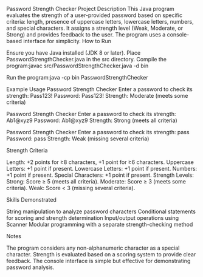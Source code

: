 Password Strength Checker Project
Description
This Java program evaluates the strength of a user-provided password based on specific criteria: length, presence of uppercase letters, lowercase letters, numbers, and special characters. It assigns a strength level (Weak, Moderate, or Strong) and provides feedback to the user. The program uses a console-based interface for simplicity.
How to Run

Ensure you have Java installed (JDK 8 or later).
Place PasswordStrengthChecker.java in the src directory.
Compile the program:javac src/PasswordStrengthChecker.java -d bin


Run the program:java -cp bin PasswordStrengthChecker



Example Usage
Password Strength Checker
Enter a password to check its strength:
Pass123!
Password: Pass123!
Strength: Moderate (meets some criteria)

Password Strength Checker
Enter a password to check its strength:
Ab1@xyz9
Password: Ab1@xyz9
Strength: Strong (meets all criteria)

Password Strength Checker
Enter a password to check its strength:
pass
Password: pass
Strength: Weak (missing several criteria)

Strength Criteria

Length: +2 points for ≥8 characters, +1 point for ≥6 characters.
Uppercase Letters: +1 point if present.
Lowercase Letters: +1 point if present.
Numbers: +1 point if present.
Special Characters: +1 point if present.
Strength Levels:
Strong: Score ≥ 5 (meets all criteria).
Moderate: Score ≥ 3 (meets some criteria).
Weak: Score < 3 (missing several criteria).



Skills Demonstrated

String manipulation to analyze password characters
Conditional statements for scoring and strength determination
Input/output operations using Scanner
Modular programming with a separate strength-checking method

Notes

The program considers any non-alphanumeric character as a special character.
Strength is evaluated based on a scoring system to provide clear feedback.
The console interface is simple but effective for demonstrating password analysis.

